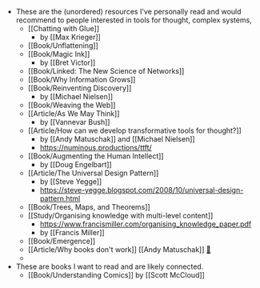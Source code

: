 - These are the (unordered) resources I've personally read and would recommend to people interested in tools for thought, complex systems,
	- [[Chatting with Glue]]
		- by [[Max Krieger]]
	- [[Book/Unflattening]]
	- [[Book/Magic Ink]]
		- by [[Bret Victor]]
	- [[Book/Linked: The New Science of Networks]]
	- [[Book/Why Information Grows]]
	- [[Book/Reinventing Discovery]]
		- by [[Michael Nielsen]]
	- [[Book/Weaving the Web]]
	- [[Article/As We May Think]]
		- by [[Vannevar Bush]]
	- [[Article/How can we develop transformative tools for thought?]]
		- by [[Andy Matuschak]] and [[Michael Nielsen]]
		- https://numinous.productions/ttft/
	- [[Book/Augmenting the Human Intellect]]
		- by [[Doug Engelbart]]
	- [[Article/The Universal Design Pattern]]
		- by [[Steve Yegge]]
		- https://steve-yegge.blogspot.com/2008/10/universal-design-pattern.html
	- [[Book/Trees, Maps, and Theorems]]
	- [[Study/Organising knowledge with multi-level content]]
		- https://www.francismiller.com/organising_knowledge_paper.pdf
		- by [[Francis Miller]]
	- [[Book/Emergence]]
	- [[Article/Why books don't work]] [[Andy Matuschak]] [🔗](https://andymatuschak.org/books/)
	-
- These are books I want to read and are likely connected.
	- [[Book/Understanding Comics]] by [[Scott McCloud]]
